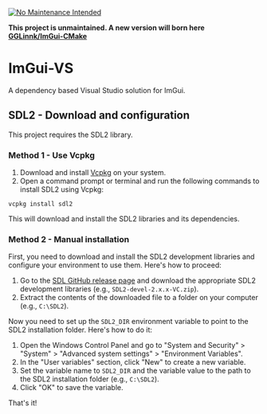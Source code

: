 [![No Maintenance Intended](http://unmaintained.tech/badge.svg)](http://unmaintained.tech/)

**This project is unmaintained. A new version will born here [GGLinnk/ImGui-CMake](https://github.com/GGLinnk/ImGui-CMake)**

# ImGui-VS
A dependency based Visual Studio solution for ImGui.

## SDL2 - Download and configuration

This project requires the SDL2 library.


### Method 1 - Use Vcpkg

1. Download and install [Vcpkg](https://github.com/microsoft/vcpkg) on your system.
2. Open a command prompt or terminal and run the following commands to install SDL2 using Vcpkg:
```
vcpkg install sdl2
```
This will download and install the SDL2 libraries and its dependencies.


### Method 2 - Manual installation

First, you need to download and install the SDL2 development libraries and configure your environment to use them.
Here's how to proceed:
1. Go to the [SDL GitHub release page](https://github.com/libsdl-org/SDL/releases/latest) and download the appropriate SDL2 development libraries (e.g., ``SDL2-devel-2.x.x-VC.zip``).
2. Extract the contents of the downloaded file to a folder on your computer (e.g., `C:\SDL2`).

Now you need to set up the ``SDL2_DIR`` environment variable to point to the SDL2 installation folder.
Here's how to do it:
1. Open the Windows Control Panel and go to "System and Security" > "System" > "Advanced system settings" > "Environment Variables".
2. In the "User variables" section, click "New" to create a new variable.
3. Set the variable name to ``SDL2_DIR`` and the variable value to the path to the SDL2 installation folder (e.g., ``C:\SDL2``).
4. Click "OK" to save the variable.


That's it!
